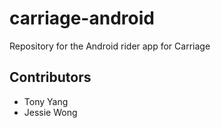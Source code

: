 # carriage-android
Repository for the Android rider app for Carriage

## Contributors

- Tony Yang
- Jessie Wong
